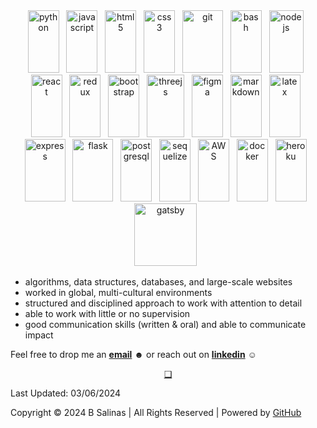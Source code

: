 <div align="center" justify-content="space-between">
      <div>
        <img src="https://cdn.jsdelivr.net/gh/devicons/devicon/icons/python/python-original-wordmark.svg" height="100" width="50" alt="python" /> &nbsp;
        <img src="https://cdn.jsdelivr.net/gh/devicons/devicon/icons/javascript/javascript-original.svg" height="100" width="50" alt="javascript" /> &nbsp;
        <img src="https://cdn.jsdelivr.net/gh/devicons/devicon/icons/html5/html5-original-wordmark.svg" height="100" width="50" alt="html5" /> &nbsp;
        <img src="https://cdn.jsdelivr.net/gh/devicons/devicon/icons/css3/css3-original-wordmark.svg" height="100" width="50" alt="css3" /> &nbsp;
        <img src="https://cdn.jsdelivr.net/gh/devicons/devicon/icons/git/git-original-wordmark.svg" height="100" width="65" alt="git" /> &nbsp;
        <img src="https://cdn.jsdelivr.net/gh/devicons/devicon/icons/bash/bash-original.svg" height="100" width="50" alt="bash" /> &nbsp;
        <img src="https://cdn.jsdelivr.net/gh/devicons/devicon/icons/nodejs/nodejs-original-wordmark.svg" height="100" width="55" alt="nodejs" /> &nbsp;
      </div>
      <div>
        <img src="https://cdn.jsdelivr.net/gh/devicons/devicon/icons/react/react-original.svg" height="100" width="50" alt="react" /> &nbsp;
        <img src="https://cdn.jsdelivr.net/gh/devicons/devicon@latest/icons/redux/redux-original.svg" height="100" width="50" alt="redux" /> &nbsp;
        <img src="https://cdn.jsdelivr.net/gh/devicons/devicon/icons/bootstrap/bootstrap-original-wordmark.svg" height="100" width="50" alt="bootstrap" /> &nbsp;
        <img src="https://cdn.jsdelivr.net/gh/devicons/devicon/icons/threejs/threejs-original-wordmark.svg" height="100" width="60" alt="threejs" /> &nbsp;
        <img src="https://cdn.jsdelivr.net/gh/devicons/devicon/icons/figma/figma-original.svg" height="100" width="50" alt="figma" /> &nbsp;
        <img src="https://cdn.jsdelivr.net/gh/devicons/devicon/icons/markdown/markdown-original.svg" height="100" width="50" alt="markdown" /> &nbsp;   
        <img src="https://cdn.jsdelivr.net/gh/devicons/devicon/icons/latex/latex-original.svg" height="100" width="50" alt="latex" /> &nbsp;
      </div>
      <div>
        <img src="https://cdn.jsdelivr.net/gh/devicons/devicon@latest/icons/express/express-original-wordmark.svg" height="100" width="65" alt="express" /> &nbsp;
        <img src="https://cdn.jsdelivr.net/gh/devicons/devicon@latest/icons/flask/flask-original-wordmark.svg" height="100" width="65" alt="flask" /> &nbsp;
        <img src="https://cdn.jsdelivr.net/gh/devicons/devicon/icons/postgresql/postgresql-original-wordmark.svg" height="100" width="50" alt="postgresql" /> &nbsp;  
        <img src="https://cdn.jsdelivr.net/gh/devicons/devicon@latest/icons/sequelize/sequelize-original.svg" height="100" width="50" alt="sequelize" /> &nbsp; 
        <img src="https://cdn.jsdelivr.net/gh/devicons/devicon/icons/amazonwebservices/amazonwebservices-original-wordmark.svg" height="100" width="50" alt="AWS" /> &nbsp;
        <img src="https://cdn.jsdelivr.net/gh/devicons/devicon/icons/docker/docker-original-wordmark.svg" height="100" width="50" alt="docker" /> &nbsp;
        <img src="https://cdn.jsdelivr.net/gh/devicons/devicon/icons/heroku/heroku-original-wordmark.svg" height="100" width="50" alt="heroku" /> &nbsp;
        <img src="https://cdn.jsdelivr.net/gh/devicons/devicon/icons/gatsby/gatsby-original-wordmark.svg" height="100" width="100" alt="gatsby" /> &nbsp;
      </div>
    </div>

- algorithms, data structures, databases, and large-scale websites
- worked in global, multi-cultural environments
- structured and disciplined approach to work with attention to detail
- able to work with little or no supervision
- good communication skills (written & oral) and able to communicate impact

Feel free to drop me an [**email**](mailto:b.salinas397@gmail.com) ☻ or reach out on [**linkedin**](https://www.linkedin.com/in/b-salinas/) ☺︎

<div>
  <p align="center">
    <a href="https://github.com/B-Salinas/QUBE"> ❑ </a>
  </p>
</div>

<!--

- 10 years of mathematics
- 4 years of full-stack software development
- 2 years of quality assurance
- 1.5 years of blockchain development

<p align="center">
  <a href="#about-me">About Me</a> 
  · 
  <a href="#work">Work Experience</a> 
  · 
  <a href="#projects">Project List</a> 
  ·
  <a href="#edu">Education</a> 
  · 
  <a href="https://github.com/B-Salinas/QUBE"> ❑ </a>
</p>

# About Me

I'm known to many as simply "B", a childhood nickname that has stuck throughout my professional career.

I graduated from St. Edward's University with a B.S. in Mathematics. While I was not the greatest student in school (take a look at my [transcripts](/2019-05-Salinas-UnofficialTranscript.pdf)), I'm excited to finally understand math and its many applications in the software world.

I was a research and teaching assistant throughout college and spent my summers working for [BEAM](https://www.beammath.org/). After graduating, I worked with Travis County in Austin, TX as COVID-19 quickly shut down the world. Like many, I re-evaluated. Thankfully, I had the insight to look into software engineering bootcamps my senior year. I ended up academically failing out of [App Academy](https://www.appacademy.io/) on week 24 of 24, I took 10 months to get through the program. 

> These were my projects:
> + 1st Group Project: [Veni, Vidi, Voravi](https://github.com/rsdimatulac/Veni-Vidi-Voravi) with [S.S.](https://github.com/ssmall1), [R.D.](https://github.com/rsdimatulac), and [D.K.](https://github.com/hye-kim)
> + 1st Solo Project: [SoundTrack](https://github.com/B-Salinas/SoundTrack)
> + 2nd Group Project: [thrifTEE](https://github.com/vmeduri1/thrifTEE) with [V.M.](https://github.com/vmeduri1), [J.C.](https://github.com/Jc-008), and [N.O.](https://github.com/natoh19)
> + Final/Capstone Solo Project: [YGO Duel Academy Deck Builder](https://github.com/B-Salinas/YGO-Duel-Academy-Deck-Builder)

I learned _quite_ a lot during my time ☻

Since then, I've held jobs in:
+ Insurance
+ Finances + Wealth Management
+ Real Estate
+ Start Ups
+ Big Tech Companies
+ Food Industry
+ Customer Service

Here's a short run down of my latest positions.

| Year | Job Title | Company | Location | 
|------|-----------|---------|----------|
| **2024** | Web Developer | Manhattan Beach Advisors | Austin, TX (Remote) |
| **2024** | Front Desk Associate | Gold's Gym | Edinburg, TX |
| 2023 | Cashier | Bahn Mi Galang | Austin, TX |
| 2023 | Cashier | H-Mart | Austin, TX |
| 2023 | QA Analyst I | TEKSystems (Meta) | Austin, TX (Hybrid) |
| 2022 | Dishwasher | H-Mart | Austin, TX |
| 2022 | Quality Assurance Engineer | Ender | Austin, TX (Hybrid) |
| 2022 | Software Engineer in Test | Capgemini (Allianz Insurance) | Edinburg, TX (Remote) | 
| 2022 | Front Desk Associate | Gold's Gym | Edinburg, TX |
| 2022 | Sorter | Bodego Jackson | Edinburg, TX |

> I was hit with both the 2022 and 2023 Layoffs in Tech. That really shook my spirit for a minute.

I'm grateful for every job I've held and what each position has taught me! ☺︎

<a href="https://github.com/B-Salinas/QUBE"> ❑ </a>

-->

<footer>
      <p> Last Updated: 03/06/2024</p>
      <p> Copyright ©️ 2024 B Salinas | All Rights Reserved | Powered by <a href="https://github.com/"> GitHub </a> </p>
</footer>
